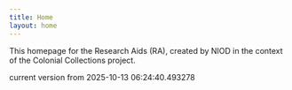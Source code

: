 ```yaml
---
title: Home
layout: home
---
```


This homepage for the Research Aids (RA), created by NIOD in the context of the Colonial Collections project. 


current version from 2025-10-13 06:24:40.493278